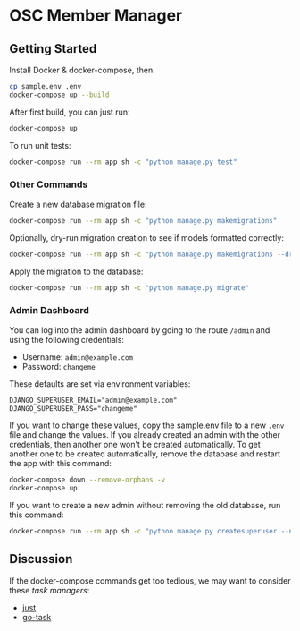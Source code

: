 # OSC Member Manager

## Getting Started

Install Docker & docker-compose, then:

```sh
cp sample.env .env
docker-compose up --build
```

After first build, you can just run:

```sh
docker-compose up
```

To run unit tests:

```sh
docker-compose run --rm app sh -c "python manage.py test"
```

### Other Commands

Create a new database migration file:

```sh
docker-compose run --rm app sh -c "python manage.py makemigrations"
```

Optionally, dry-run migration creation to see if models formatted correctly:

```sh
docker-compose run --rm app sh -c "python manage.py makemigrations --dry-run"
```

Apply the migration to the database:

```sh
docker-compose run --rm app sh -c "python manage.py migrate"
```

### Admin Dashboard

You can log into the admin dashboard by going to the route `/admin` and using the following credentials:

- Username: `admin@example.com`
- Password: `changeme`

These defaults are set via environment variables:

```txt
DJANGO_SUPERUSER_EMAIL="admin@example.com"
DJANGO_SUPERUSER_PASS="changeme"
```

If you want to change these values, copy the sample.env file to a new `.env` file and change the values. If you already created an admin with the other credentials, then another one won't be created automatically. To get another one to be created automatically, remove the database and restart the app with this command:

```sh
docker-compose down --remove-orphans -v
docker-compose up
```

If you want to create a new admin without removing the old database, run this command:

```sh
docker-compose run --rm app sh -c "python manage.py createsuperuser --no-input"
```

## Discussion

If the docker-compose commands get too tedious, we may want to consider these _task managers_:

- [just](https://github.com/casey/just?tab=readme-ov-file)
- [go-task](https://taskfile.dev/)

